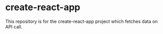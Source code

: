 # create-react-app
This repository is for the create-react-app project which fetches data on API call.
